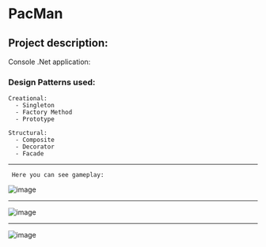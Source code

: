 # PacMan




## Project description:

Console .Net application:

### Design Patterns used: 
```
Creational:
  - Singleton
  - Factory Method
  - Prototype

Structural:
  - Composite
  - Decorator
  - Facade
```
---

` Here you can see gameplay:`

![image](https://github.com/rrromchIk/PacMan/assets/90086332/af305470-9346-4c9f-906c-21e2078695a5)

--- 

![image](https://github.com/rrromchIk/PacMan/assets/90086332/03b72ca0-414d-4a2d-ad86-7fcbc8879b5f)

---

![image](https://github.com/rrromchIk/PacMan/assets/90086332/66080af3-f4c7-4ddf-aa7d-f6ed763c8d1c)
  







